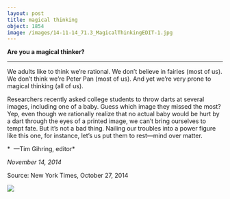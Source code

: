 ```yaml
---
layout: post
title: magical thinking
object: 1854
image: /images/14-11-14_71.3_MagicalThinkingEDIT-1.jpg
---
```

**Are you a magical thinker?**

****

We adults like to think we’re rational. We don’t believe in fairies (most of us). We don’t think we’re Peter Pan (most of us). And yet we’re very prone to magical thinking (all of us).

Researchers recently asked college students to throw darts at several images, including one of a baby. Guess which image they missed the most? Yep, even though we rationally realize that no actual baby would be hurt by a dart through the eyes of a printed image, we can’t bring ourselves to tempt fate. But it’s not a bad thing. Nailing our troubles into a power figure like this one, for instance, let’s us put them to rest—mind over matter.

*  —Tim Gihring, editor*

*November 14, 2014*

Source: New York Times, October 27, 2014

![]({{siteurl.base}}/images/14-11-14_71.3_MagicalThinkingEDIT-1.jpg)
